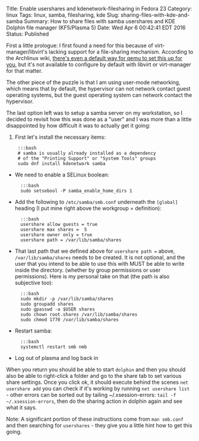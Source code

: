 Title: Enable usershares and kdenetwork-filesharing in Fedora 23
Category: linux
Tags: linux, samba, filesharing, kde
Slug: sharing-files-with-kde-and-samba
Summary: How to share files with samba usershares and KDE Dolphin file manager (KF5/Plasma 5)
Date: Wed Apr  6 00:42:41 EDT 2016
Status: Published

First a little prologue: I first found a need for this because of virt-manager/libvirt's lacking support for a file-sharing mechanism. According to the Archlinux wiki, [there's even a default way for qemu to set this up for you][1], but it's not available to configure by default with libvirt or virt-manager for that matter.

[1]:https://wiki.archlinux.org/index.php/QEMU#QEMU.27s_built-in_SMB_server

The other piece of the puzzle is that I am using user-mode networking, which means that by default, the hypervisor can not network contact guest operating systems, but the guest operating system can network contact the hypervisor.

The last option left was to setup a samba server on my workstation, so I decided to revisit how this was done as a "user" and I was more than a little disappointed by how
difficult it was to actually get it going:

1. First let's install the necessary items:

		:::bash
		# samba is usually already installed as a dependency
		# of the "Printing Support" or "System Tools" groups
		sudo dnf install kdenetwork samba

+ We need to enable a SELinux boolean:

		:::bash
		sudo setsebool -P samba_enable_home_dirs 1

+ Add the following to `/etc/samba/smb.conf` underneath the `[global]` heading (I put mine right above the workgroup =  definition):

		:::bash
		usershare allow guests = true
        usershare max shares =  5
        usershare owner only = true
        usershare path = /var/lib/samba/shares

+ That last path that we defined above for `usershare path =` above, `/var/lib/samba/shares` needs to be created. It is not optional, and the user that you intend to be able to use this with MUST be able to write inside the directory. (whether by group permissions or user permissions). Here is my personal take on that (the path is also subjective too):

		:::bash
		sudo mkdir -p /var/lib/samba/shares
		sudo groupadd shares
		sudo gpasswd -a $USER shares
		sudo chown root.shares /var/lib/samba/shares
		sudo chmod 1770 /var/lib/samba/shares

+ Restart samba:

		:::bash
		systemctl restart smb nmb

+ Log out of plasma and log back in

When you return you should be able to start `dolphin` and then you should also be able to right-click a folder and go to the share tab to set various share settings. Once you click ok, it should execute behind the scenes `net usershare add` you can check if it's working by running `net usershare list` - other errors can be sorted out by tailing ~/.xsession-errors: `tail -f ~/.xsession-errors`, then do the sharing action in dolphin again and see what it says.

Note: A significant portion of these instructions come from `man smb.conf` and then searching for `usershares` - they give you a little hint how to get this going.
